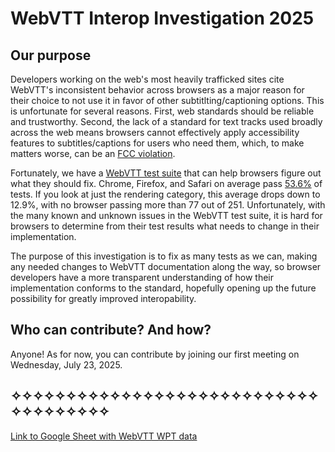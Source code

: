 # WebVTT Interop Investigation 2025

## Our purpose

Developers working on the web's most heavily trafficked sites cite WebVTT's inconsistent behavior across browsers as a major reason for their choice to not use it in favor of other subtitlting/captioning options. This is unfortunate for several reasons. First, web standards should be reliable and trustworthy. Second, the lack of a standard for text tracks used broadly across the web means browsers cannot effectively apply accessibility features to subtitles/captions for users who need them, which, to make matters worse, can be an [FCC violation](https://www.federalregister.gov/documents/2025/02/21/2025-02816/accessibility-of-user-interfaces-and-video-programming-guides-and-menus).

Fortunately, we have a [WebVTT test suite](https://github.com/web-platform-tests/wpt/tree/master/webvtt) that can help browsers figure out what they should fix. Chrome, Firefox, and Safari on average pass [53.6%](https://wpt.fyi/results/webvtt?label=experimental&label=master&aligned) of tests. If you look at just the rendering category, this average drops down to 12.9%, with no browser passing more than 77 out of 251. Unfortunately, with the many known and unknown issues in the WebVTT test suite, it is hard for browsers to determine from their test results what needs to change in their implementation. 

The purpose of this investigation is to fix as many tests as we can, making any needed changes to WebVTT documentation along the way, so browser developers have a more transparent understanding of how their implementation conforms to the standard, hopefully opening up the future possibility for greatly improved interopability.


## Who can contribute? And how?

Anyone! As for now, you can contribute by joining our first meeting on Wednesday, July 23, 2025.

## ✧✧✧✧✧✧✧✧✧✧✧✧✧✧✧✧✧✧✧✧✧✧✧✧✧✧✧✧✧✧✧✧✧✧✧✧✧

[Link to Google Sheet with WebVTT WPT data](https://docs.google.com/spreadsheets/d/1nptz6qW1oBc062QlWltwcQZyszxgJ0oX1jhnbWgQQ9E/edit?usp=sharing)

